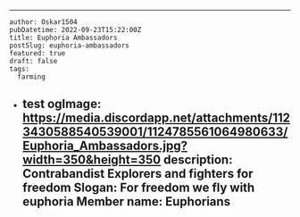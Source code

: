 ---
    author: Oskar1504
    pubDatetime: 2022-09-23T15:22:00Z
    title: Euphoria Ambassadors
    postSlug: euphoria-ambassadors
    featured: true
    draft: false
    tags:
      farming
- test
    ogImage: https://media.discordapp.net/attachments/1123430588540539001/1124785561064980633/Euphoria_Ambassadors.jpg?width=350&height=350
    description:
      Contrabandist Explorers and fighters for freedom
Slogan: For freedom we fly with euphoria
Member name: Euphorians
    ---
    
